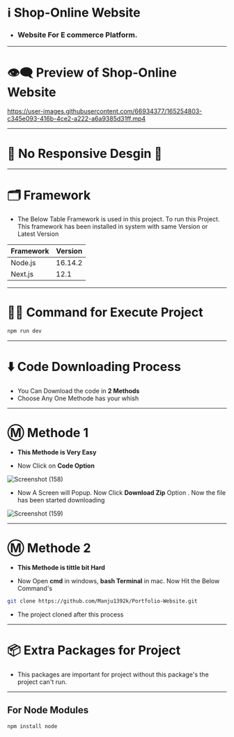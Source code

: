
# ℹ️ Shop-Online Website

* ### Website For E commerce Platform.

---

# 👁️‍🗨️ Preview of Shop-Online Website

https://user-images.githubusercontent.com/66934377/165254803-c345e093-416b-4ce2-a222-a6a9385d31ff.mp4

---

# 📱 No Responsive Desgin 🥲

---

# 🗂️ Framework

* The Below Table Framework is used in this project. To run this Project. This framework has been installed in system with same Version or Latest Version

| Framework  | Version |
| ------------- | ------------- |
| Node.js  | 16.14.2  |
| Next.js  | 12.1  |

---

# 👨‍💻 Command for Execute Project

```bash 
npm run dev
```

---

# ⬇️ Code Downloading Process

* You Can Download the code in **2 Methods**
* Choose Any One Methode has your whish

---

# Ⓜ️ Methode 1

* **This Methode is Very Easy**

* Now Click on __Code Option__

![Screenshot (158)](https://user-images.githubusercontent.com/66934377/164152919-f2854829-535d-4227-9c2f-031f8051f6ac.png)

* Now A Screen will Popup. Now Click **Download Zip** Option . Now the file has been started downloading 

![Screenshot (159)](https://user-images.githubusercontent.com/66934377/164153128-b64e85a2-e40c-4457-9835-a749ac79acd6.png)

---

# Ⓜ️ Methode 2

* **This Methode is tittle bit Hard**

* Now Open **cmd** in windows, **bash Terminal** in mac. Now Hit the Below Command's

```bash
git clone https://github.com/Manju1392k/Portfolio-Website.git
```

* The project cloned after this process

---

# 📦 Extra Packages for Project

* This packages are important for project without this package's the project can't run.

---
## For Node Modules
```bash
npm install node
```
